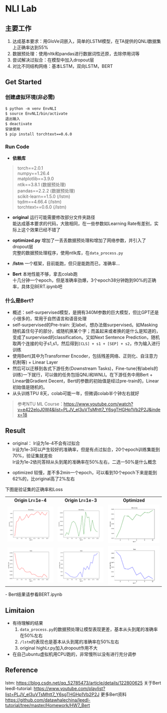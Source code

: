 # NLI Lab #

## 主要工作 ##

1. 达成基本要求：用GloVe词嵌入，简单的LSTM模型，在TA提供的QNLI数据集上正确率达到55%  
2. 数据预处理：使用nltk和pandas进行数据词性还原，去除停用词等
3. 尝试解决过拟合：在模型中加入dropout层
4. 对比不同结构网络：基本LSTM，双向LSTM，BERT

## Get Started ##

### 创建虚拟环境(非必需) ### 

```shell
$ python -m venv EnvNLI
$ source EnvNLI/bin/activate
退出输入
$ deactivate
安装使用
$ pip install torchtext==0.6.0
```

### Run Code ###
- **依赖库**  
> torch==2.0.1  
> numpy==1.26.4  
> matplotlib==3.9.0  
> ntlk==3.8.1 (数据预处理)  
> pandas==2.2.2 (数据预处理)  
> scikit-learn==1.5.0 (/lstm)  
> tqdm==4.66.4 (/lstm)  
> torchtext==0.6.0 (/lstm)  

- **original**
运行可能需要修改部分文件夹路径  
能达成基本要求的代码，大致相同，在一些参数如Learning Rate有差别，实际上这个效果已经不错了  

- **optimized.py**
增加了一丢丢数据预处理和增加了网络参数，并引入了dropout层  
完整的数据预处理程序，使用ntlk库，在`data_process.py`  

- **/lstm**
一个框架，目前能跑，但只是能跑而已，准确率...

- **Bert**
本地性能不够，拿去colab跑  
十几分钟一个epoch，但是准确率劲爆，3个epoch38分钟跑到90%的正确率，具体见BERT.ipynb吧      

### 什么是Bert? ###

- 概述：self-surpervised模型，是拥有340M参数的巨大模型，但比GPT还是小很多的，常用于自然语言和语音处理    
- self-surpervised的Pre-train: 无label，想办法做surpervised。如Masking随机盖住句子的部分，或随机换某个字；而盖起来或者换的是什么是知道的，变成了surpervised的classification。又如Next Sentence Prediction，随机取两个连接的句子s1,s1，然后得到`[CLS] + s1 + [SEP] + s2`，作为输入进行训练    
- 使用Bert(其中为Transformer Encoder，包括残差网络、正则化、自注意力机制等) + Linear Layer
- 然后可以迁移到各式下游任务(Downstream Tasks)，Fine-tune(有labels的训练)一下就行，可以做的任务包括QNLI和WNLI。在下游任务中用Bert + Linear做Gradient Decent，Bert的参数的初始值是经过pre-train的，Linear初始值是随机的。
- 从头训练TPU 8天，colab可能一年，但微调colab半个钟左右就好

> 参考NTU ML Course：https://www.youtube.com/watch?v=e422eloJ0W4&list=PLJV_el3uVTsMhtt7_Y6sgTHGHp1Vb2P2J&index=18

## Result ##
- original：
lr设为1e-4不会有过拟合  
lr设为1e-3可以产生较好的准确率，但是有点过拟合，20个epoch训练集能到70%，验证集就差些  
lr设为1e-2依托答辩从头到尾的准确率在50%左右，二选一50%是什么概念  

- optimized
较慢，差不多2min一个epoch，可以看到10个epoch下来是能到62%的，比original高了2%左右

下图是验证集的正确率和Loss  

<table border="0" cellspacing="0" cellpadding="0">
  <tr>
    <td align="center"><b>Origin Lr=1e-4</td>
    <td align="center"><b>Origin Lr=1e-3</td>
    <td align="center"><b>Optimized</td>
  <tr>
    <td> <img src="./result/original_acc.png" alt="acc1"></td>
    <td> <img src="./result/original2_acc.png" alt="acc2"></td>
    <td> <img src="./result/opt_acc.png" alt="acc3"></td>
  </tr>
  <tr>
    <td> <img src="./result/original_loss.png" alt="loss1"></td>
    <td> <img src="./result/original2_loss.png" alt="loss2"></td>
    <td> <img src="./result/opt_loss.png" alt="loss3"></td>
  </tr>
</table>
- Bert结果请参看BERT.ipynb

## Limitaion ##
- 有待理解的结果
    1. `data_process.py`的数据预处理让模型表现更差，基本从头到尾的准确率在50%左右
    2. `/lstm`的表现也是基本从头到尾的准确率在50%左右
    3. original highLr.py加入dropout作用不大  
- 在自己ubuntu虚拟机用CPU跑的，非常慢所以没有进行充分调参

## Reference ##
lstm:  https://blog.csdn.net/qq_52785473/article/details/122800625
关于Bert leedl-tutorial: https://www.youtube.com/playlist?list=PLJV_el3uVTsMhtt7_Y6sgTHGHp1Vb2P2J
更多Bert资料 https://github.com/datawhalechina/leedl-tutorial/tree/master/Homework/HW7_Bert